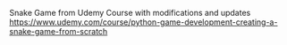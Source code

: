 Snake Game from Udemy Course with modifications and updates
https://www.udemy.com/course/python-game-development-creating-a-snake-game-from-scratch

